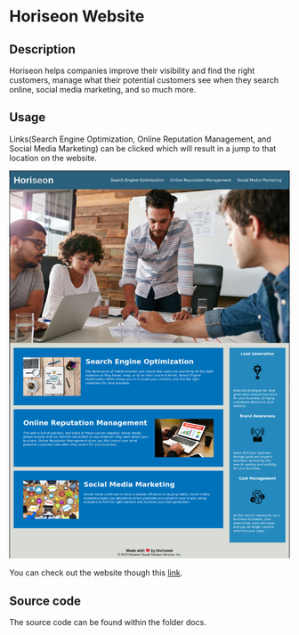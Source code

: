 # Horiseon Website

## Description

Horiseon helps companies improve their visibility and find the right customers, manage what their potential customers see when they search online, social media marketing, and so much more.

## Usage

Links(Search Engine Optimization, Online Reputation Management, and Social Media Marketing) can be clicked which will result in a jump to that location on the website.

![Website Screenshot](./docs/assets/images/screenshot.png)

You can check out the website though this [link](https://ryansheehy0.github.io/Module_1_Challenge).

## Source code

The source code can be found within the folder docs.
